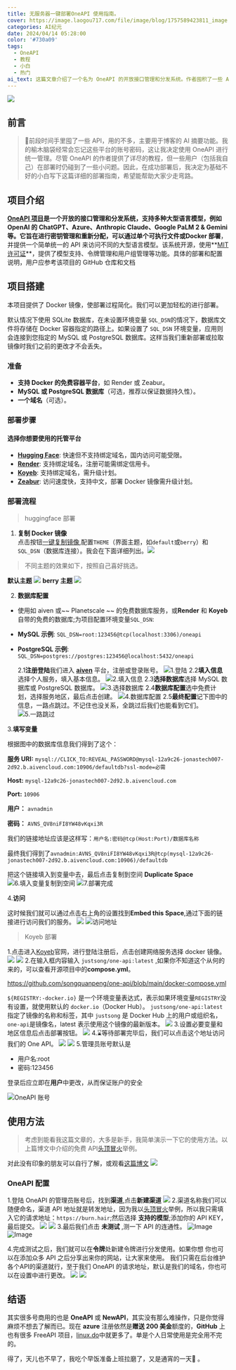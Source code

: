 ```yaml
---
title: 无服务器一键部署OneAPI 使用指南。
cover: https://image.laogou717.com/file/image/blog/1757589423811_image.png
categories: AI纪元
date: 2024/04/14 05:28:00
color: '#730a09'
tags:
  - OneAPI
  - 教程
  - 小白
  - 热门
ai_text: 这篇文章介绍了一个名为 OneAPI 的开放接口管理和分发系统。作者囤积了一些 API 用于博客的 AI 摘要功能，但常常忘记账号密码，因此决定使用 OneAPI 进行统一管理。
---
```

![](https://img.laogou717.com/file/d9014cdc0476e7ed40b00.jpg)
## 前言
> 
> 🤯前段时间手里囤了一些 API，用的不多，主要用于博客的 AI 摘要功能。我的榆木脑袋经常会忘记这些平台的账号密码，这让我决定使用 OneAPI 进行统一管理。尽管 OneAPI 的作者提供了详尽的教程，但一些用户（包括我自己）在部署时仍碰到了一些小问题。因此，在成功部署后，我决定为基础不好的小白写下这篇详细的部署指南，希望能帮助大家少走弯路。

## 项目介绍
**[OneAPI 项目](https://github.com/songquanpeng/one-api)**是一个开放的接口管理和分发系统，支持多种大型语言模型，例如 OpenAI 的 ChatGPT、Azure、Anthropic Claude、Google PaLM 2 & Gemini 等。它旨在进行密钥管理和重新分配，可以通过单个可执行文件或**Docker 部署**，并提供一个简单统一的 API 来访问不同的大型语言模型。该系统开源，使用**[MIT 许可证](https://github.com/songquanpeng/one-api?tab=MIT-1-ov-file#readme)**，提供了模型支持、令牌管理和用户组管理等功能。具体的部署和配置说明，用户应参考该项目的 GitHub 仓库和文档

## 项目搭建
本项目提供了 Docker 镜像，使部署过程简化。我们可以更加轻松的进行部署。

默认情况下使用 SQLite 数据库，在未设置环境变量 `SQL_DSN`的情况下，数据库文件将存储在 Docker 容器指定的路径上。如果设置了 `SQL_DSN` 环境变量，应用则会连接到您指定的 MySQL 或 PostgreSQL 数据库。这样当我们重新部署或拉取镜像时我们之前的更改才不会丢失。
### 准备

- **支持 Docker 的免费容器平台**，如 Render 或 Zeabur。
- **MySQL 或 PostgreSQL 数据库**（可选，推荐以保证数据持久性）。
- **一个域名**（可选）。

### 部署步骤
#### 选择你想要使用的托管平台

- **[Hugging Face](https://huggingface.co)**: 快速但不支持绑定域名，国内访问可能受限。
- **[Render](https://render.com/)**: 支持绑定域名，注册可能需绑定信用卡。
- **[Koyeb](https://www.koyeb.com/)**: 支持绑定域名，需升级计划。
- **[Zeabur](https://zeabur.com/)**: 访问速度快，支持中文，部署 Docker 镜像需升级计划。

### 部署流程

> huggingface 部署

1. **复制 Docker 镜像**  
   点击按钮[一键复制镜像](https://huggingface.co/spaces/Jonastech/OneAPI?duplicate=true),配置`THEME`（界面主题，如`default`或`berry`）和`SQL_DSN`（数据库连接）。我会在下面详细列出。![](https://img.laogou717.com/file/cb9e884fffd0e18d8dee0.png)


> 不同主题的效果如下，按照自己喜好挑选。

**默认主题**
![](https://img.laogou717.com/file/cd933a84a998857647363.jpg)
**berry 主题**
![](https://img.laogou717.com/file/c3193bf3fa72d5a5ead9a.png)


2. **数据库配置**
- 使用如 aiven 或~~ Planetscale ~~ 的免费数据库服务，或**Render** 和 **Koyeb** 自带的免费的数据库;为项目配置环境变量`SQL_DSN`:
- **MySQL 示例**: `SQL_DSN=root:123456@tcp(localhost:3306)/oneapi`
- **PostgreSQL 示例**: `SQL_DSN=postgres://postgres:123456@localhost:5432/oneapi`

  2.1**注册登陆**我们进入 **[aiven](https://console.aiven.io/login)** 平台，注册或登录账号。
![1.登陆](https://img.laogou717.com/file/49d6feb00af6c23ef7ace.png)
  2.2**填入信息**选择个人服务，填入基本信息。
![2.填入信息](https://img.laogou717.com/file/a0e9df4d84ff358b5e08b.png)
  2.3**选择数据库**选择 MySQL 数据库或 PostgreSQL 数据库。
![3.选择数据库](https://img.laogou717.com/file/40f551153153f086582b5.png)
  2.4**数据库配置**选中免费计划，选择服务地区，最后点击创建。
![4.数据库配置](https://img.laogou717.com/file/765caba492fbd91079faf.png)
  2.5**最终配置**记下图中的信息，一路点跳过。不记住也没关系，全跳过后我们也能看到它们。 
![5.一路跳过](https://img.laogou717.com/file/f68ed6bc4c072991ea6a7.png)

3.**填写变量**

根据图中的数据库信息我们得到了这个：

**服务 URI:**
`mysql://CLICK_TO:REVEAL_PASSWORD@mysql-12a9c26-jonastech007-2d92.b.aivencloud.com:10906/defaultdb?ssl-mode=必需`

**Host:**
`mysql-12a9c26-jonastech007-2d92.b.aivencloud.com`

**Port:**
`10906`

**用户：**
`avnadmin`

**密码：**
`AVNS_QV8niFI8YW48vKqxi3R`

我们的链接地址应该是这样写：`用户名:密码@tcp(Host:Port)/数据库名称`

最终我们得到了`avnadmin:AVNS_QV8niFI8YW48vKqxi3R@tcp(mysql-12a9c26-jonastech007-2d92.b.aivencloud.com:10906)/defaultdb`

把这个链接填入到变量中去，最后点击复制到空间 **Duplicate Space**![6.填入变量复制到空间](https://img.laogou717.com/file/017896700a86c7dfa2237.png)
![7.部署完成](https://img.laogou717.com/file/a40f0eb61a2a26b4af2a7.png)

4.**访问**
    
  这时候我们就可以通过点击右上角的设置找到**Embed this Space**,通过下面的链接进行访问我们的服务。
    ![](https://img.laogou717.com/file/866ecc605d2b0fa508118.png)
    ![访问地址](https://img.laogou717.com/file/f7666d45cd2e1ebb65c24.png)



> Koyeb 部署

1.点击进入[Koyeb](https://www.koyeb.com/)官网，进行登陆注册后，点击创建网络服务选择 docker 镜像。
![](https://img.laogou717.com/file/30f482e41889774cdcb7d.png)
![](https://img.laogou717.com/file/b8b221f8662e46af670b9.png)
2.在输入框内容输入 `justsong/one-api:latest` ,如果你不知道这个从何的来的，可以查看开源项目中的**compose.yml**。

https://github.com/songquanpeng/one-api/blob/main/docker-compose.yml

`${REGISTRY:-docker.io}` 是一个环境变量表达式，表示如果环境变量`REGISTRY`没有设置，就使用默认的 `docker.io`（Docker Hub）。
`justsong/one-api:latest` 指定了镜像的名称和标签，其中 `justsong` 是 Docker Hub 上的用户或组织名，`one-api`是镜像名，latest 表示使用这个镜像的最新版本。
![](https://img.laogou717.com/file/4f527ba90b2470920a4bd.png)
3.设置必要变量和地区信息后点击部署按钮。
![](https://img.laogou717.com/file/a97c06853c08fa7b43763.png)
4.⌛️等待部署完毕后，我们可以点击这个地址访问我们的 One API。
![](https://img.laogou717.com/file/cdc945d6433b7dba1d2b5.png)
![](https://img.laogou717.com/file/70b803f41e2d905b63f86.png)
5.管理员账号默认是
- 用户名:root
- 密码:123456

登录后应立即在**用户**中更改，从而保证账户的安全

![OneAPI 账号](https://img.laogou717.com/file/4abec7279976dcac0a040.png)

## 使用方法
>考虑到能看我这篇文章的，大多是新手，我简单演示一下它的使用方法。以上篇博文中介绍的免费 API[头顶冒火](https://burn.hair/register?aff=9iZ5)举例。

对此没有印象的朋友可以自行了解，或观看[这篇博文](https://blog.laogou717.com/2024/04/06/AI%20era/freeAPI/)
![](https://img.laogou717.com/file/c2d64dd53ee17a0ef18c5.png)

### OneAPI 配置
1.登陆 OneAPI 的管理员账号后，找到**渠道**,点击**新建渠道**
![](https://img.laogou717.com/file/13109fb4d78e07b2f07c0.png)
2.渠道名称我们可以随便命名，渠道 API 地址就是转发地址，因为我以[头顶冒火](https://burn.hair/register?aff=9iZ5)举例，所以我只需填入它的请求地址：`https://burn.hair`;然后选择 **支持的模型**;添加你的 API KEY，最后提交。
![](https://img.laogou717.com/file/8e52fcd46e0a87965f469.png)
![](https://img.laogou717.com/file/8f5dbc028f6427094933c.png)
3.最后我们点击 **未测试** ,测一下 API 的连通性。
![Image](https://img.laogou717.com/file/b19558bade4e9e305b1d0.png)
![Image](https://img.laogou717.com/file/a0ceef98715ed9b32758e.png)

4.完成测试之后，我们就可以在**令牌**处新建令牌进行分发使用。如果你想 你也可以在添加众多 API 之后分享出来你的网站，让大家来使用。
我们只需在后台维护各个API的渠道就行，至于我们 OneAPI 的请求地址，默认是我们的域名，你也可以在设置中进行更改。
![](https://img.laogou717.com/file/0b667ceb5ed0792cd0613.png)
![](https://img.laogou717.com/file/2e98a8673403977c40ba6.png)

## 结语
其实很多号商用的也是 **OneAPI** 或 **NewAPI**，其实没有那么难操作，只是你觉得麻烦不想去了解而已。现在 **azure** 注册依然是**赠送 200 美金**额度的，**GitHub** 上也有很多 FreeAPI 项目，[linux.do](https://linux.do)中就更多了。单是个人日常使用是完全用不完的。

得了，天儿也不早了，我吃个早饭准备上班拉磨了，又是通宵的一天🙂 。
